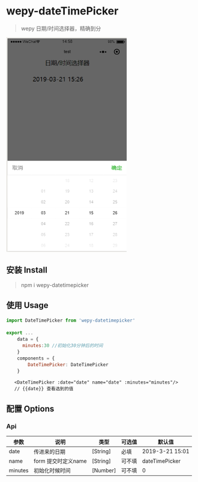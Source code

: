 # wepy-dateTimePicker

> wepy 日期/时间选择器，精确到分

![](./doc/bg.png)

## 安装 Install

> npm i wepy-datetimepicker

## 使用 Usage

```js
import DateTimePicker from 'wepy-datetimepicker'

export ...
    data = {
      minutes:30 //初始化30分钟后的时间
    }
    components = {
        DateTimePicker: DateTimePicker
    }
```

```vue
   <DateTimePicker :date="date" name="date" :minutes="minutes"/>
   // {{date}} 查看选到的值
```

## 配置 Options

### Api

| 参数      | 说明             | 类型       | 可选值  | 默认值             |
| ------- | -------------- | -------- | ---- | --------------- |
| date    | 传进来的日期         | [String] | 必填   | 2019-3-21 15:01 |
| name    | form 提交时定义name | [String] | 可不填  | dateTimePicker  |
| minutes | 初始化时候时间        | [Number] | 可不填  | 0               |
